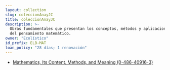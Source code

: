 ```yaml
---
layout: collection
slug: coleccionAnayJC
title: coleccionAnayJC
description: >-
  Obras fundamentales que presentan los conceptos, métodos y aplicaciones
  del pensamiento matemático.
owner: "Ecolístico"
id_prefix: ELB-MAT
loan_policy: "28 días; 1 renovación"
---
```

- [Mathematics, Its Content, Methods, and Meaning (0-486-40916-3)](/collections/coleccionAnayJC/books/0-486-40916-3/)
